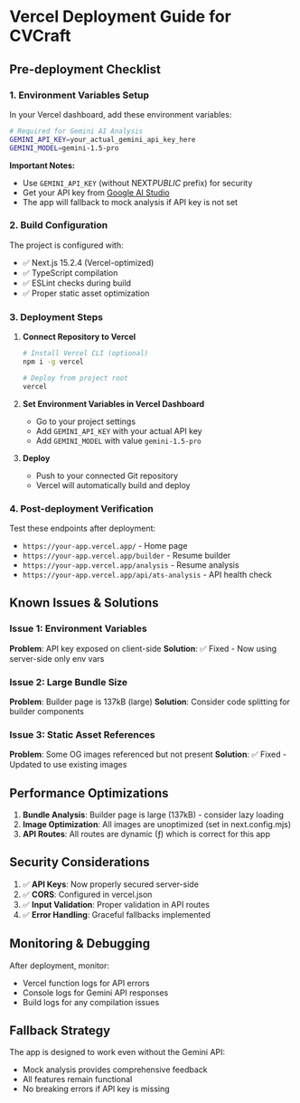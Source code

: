 # Vercel Deployment Guide for CVCraft

## Pre-deployment Checklist

### 1. Environment Variables Setup

In your Vercel dashboard, add these environment variables:

```bash
# Required for Gemini AI Analysis
GEMINI_API_KEY=your_actual_gemini_api_key_here
GEMINI_MODEL=gemini-1.5-pro
```

**Important Notes:**

- Use `GEMINI_API_KEY` (without NEXT*PUBLIC* prefix) for security
- Get your API key from [Google AI Studio](https://makersuite.google.com/app/apikey)
- The app will fallback to mock analysis if API key is not set

### 2. Build Configuration

The project is configured with:

- ✅ Next.js 15.2.4 (Vercel-optimized)
- ✅ TypeScript compilation
- ✅ ESLint checks during build
- ✅ Proper static asset optimization

### 3. Deployment Steps

1. **Connect Repository to Vercel**

   ```bash
   # Install Vercel CLI (optional)
   npm i -g vercel

   # Deploy from project root
   vercel
   ```

2. **Set Environment Variables in Vercel Dashboard**

   - Go to your project settings
   - Add `GEMINI_API_KEY` with your actual API key
   - Add `GEMINI_MODEL` with value `gemini-1.5-pro`

3. **Deploy**
   - Push to your connected Git repository
   - Vercel will automatically build and deploy

### 4. Post-deployment Verification

Test these endpoints after deployment:

- `https://your-app.vercel.app/` - Home page
- `https://your-app.vercel.app/builder` - Resume builder
- `https://your-app.vercel.app/analysis` - Resume analysis
- `https://your-app.vercel.app/api/ats-analysis` - API health check

## Known Issues & Solutions

### Issue 1: Environment Variables

**Problem**: API key exposed on client-side
**Solution**: ✅ Fixed - Now using server-side only env vars

### Issue 2: Large Bundle Size

**Problem**: Builder page is 137kB (large)
**Solution**: Consider code splitting for builder components

### Issue 3: Static Asset References

**Problem**: Some OG images referenced but not present
**Solution**: ✅ Fixed - Updated to use existing images

## Performance Optimizations

1. **Bundle Analysis**: Builder page is large (137kB) - consider lazy loading
2. **Image Optimization**: All images are unoptimized (set in next.config.mjs)
3. **API Routes**: All routes are dynamic (ƒ) which is correct for this app

## Security Considerations

1. ✅ **API Keys**: Now properly secured server-side
2. ✅ **CORS**: Configured in vercel.json
3. ✅ **Input Validation**: Proper validation in API routes
4. ✅ **Error Handling**: Graceful fallbacks implemented

## Monitoring & Debugging

After deployment, monitor:

- Vercel function logs for API errors
- Console logs for Gemini API responses
- Build logs for any compilation issues

## Fallback Strategy

The app is designed to work even without the Gemini API:

- Mock analysis provides comprehensive feedback
- All features remain functional
- No breaking errors if API key is missing
